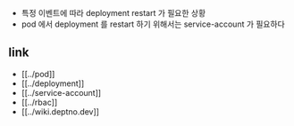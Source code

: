 - 특정 이벤트에 따라 deployment restart 가 필요한 상황
- pod 에서 deployment 를 restart 하기 위해서는 service-account 가 필요하다

## link 
- [[../pod]]
- [[../deployment]]
- [[../service-account]]
- [[../rbac]]
- [[../wiki.deptno.dev]]
